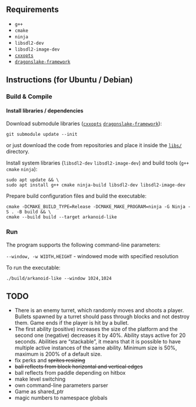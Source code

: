 ## Requirements

* `g++`
* `cmake`
* `ninja`
* `libsdl2-dev`
* `libsdl2-image-dev`
* [`cxxopts`](https://github.com/jarro2783/cxxopts)
* [`dragonslake-framework`](https://github.com/darkroom2/dragonslake-framework)

## Instructions (for Ubuntu / Debian)

### Build & Compile

#### Install libraries / dependencies

Download submodule
libraries ([`cxxopts`](https://github.com/jarro2783/cxxopts) [`dragonslake-framework`](https://github.com/darkroom2/dragonslake-framework)):

```shell
git submodule update --init
```

or just download the code from repositories and place it inside the [`libs/`](./libs) directory.

Install system libraries (`libsdl2-dev` `libsdl2-image-dev`) and build tools (`g++` `cmake` `ninja`):

```shell
sudo apt update && \
sudo apt install g++ cmake ninja-build libsdl2-dev libsdl2-image-dev
```

Prepare build configuration files and build the executable:

```shell
cmake -DCMAKE_BUILD_TYPE=Release -DCMAKE_MAKE_PROGRAM=ninja -G Ninja -S . -B build && \
cmake --build build --target arkanoid-like
```

### Run

The program supports the following command-line parameters:

`--window, -w WIDTH,HEIGHT` - windowed mode with specified resolution

To run the executable:

```shell
./build/arkanoid-like --window 1024,1024
```

## TODO

* There is an enemy turret, which randomly moves and shoots a player. Bullets spawned by a turret should pass through
  blocks and not destroy them. Game ends if the player is hit by a bullet.
* The first ability (positive) increases the size of the platform and the second one (negative) decreases it by 40%.
  Ability stays active for 20 seconds. Abilities are “stackable”, it means that it is possible to have multiple active
  instances of the same ability. Minimum size is 50%, maximum is 200% of a default size.
* fix perks and ~~sprites resizing~~
* ~~ball reflects from block horizontal and vertical edges~~
* ball reflects from paddle depending on hitbox
* make level switching
* own command-line parameters parser
* Game as shared_ptr<Game>
* magic numbers to namespace globals
